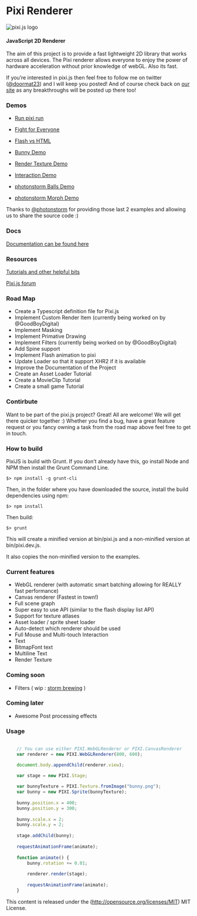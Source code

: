 Pixi Renderer
=============

![pixi.js logo](http://www.goodboydigital.com/pixijs/logo_small.png)

#### JavaScript 2D Renderer ####

The aim of this project is to provide a fast lightweight 2D library that works
across all devices. The Pixi renderer allows everyone to enjoy the power of
hardware acceleration without prior knowledge of webGL. Also its fast.

If you’re interested in pixi.js then feel free to follow me on twitter
([@doormat23](https://twitter.com/doormat23)) and I will keep you posted!  And
of course check back on [our site](<http://www.goodboydigital.com/blog/>) as
any breakthroughs will be posted up there too!

### Demos ###

- [Run pixi run](<http://www.goodboydigital.com/runpixierun/>)

- [Fight for Everyone](<http://www.theleisuresociety.co.uk/fightforeveryone>)

- [Flash vs HTML](<http://flashvhtml.com>)

- [Bunny Demo](<http://www.goodboydigital.com/pixijs/bunnymark>)

- [Render Texture Demo](<http://www.goodboydigital.com/pixijs/examples/11/>)

- [Interaction Demo](<http://www.goodboydigital.com/pixijs/examples/6/>)

- [photonstorm Balls Demo](<http://gametest.mobi/pixi/balls/>)

- [photonstorm Morph Demo](<http://gametest.mobi/pixi/morph/>)

Thanks to [@photonstorm](https://twitter.com/photonstorm) for providing those
last 2 examples and allowing us to share the source code :)

### Docs ###

[Documentation can be found here](<http://www.goodboydigital.com/pixijs/docs/>)

### Resources ###

[Tutorials and other helpful bits](<https://github.com/GoodBoyDigital/pixi.js/wiki/Resources>)

[Pixi.js forum](<http://www.html5gamedevs.com/forum/15-pixijs/>)


### Road Map ###

* Create a Typescript definition file for Pixi.js
* Implement Custom Render Item (currently being worked on by @GoodBoyDigital)
* Implement Masking
* Implement Primative Drawing
* Implement Filters (currently being worked on by @GoodBoyDigital)
* Add Spine support 
* Implement Flash animation to pixi
* Update Loader so that it support XHR2 if it is available
* Improve the Documentation of the Project
* Create an Asset Loader Tutorial
* Create a MovieClip Tutorial
* Create a small game Tutorial

### Contirbute ###

Want to be part of the pixi.js project? Great! All are welcome! We will get there quicker together :)
Whether you find a bug, have a great feature request or you fancy owning a task from the road map above feel free to get in touch.

### How to build ###

PixiJS is build with Grunt. If you don't already have this, go install Node and NPM then install the Grunt Command Line.

```
$> npm install -g grunt-cli
```

Then, in the folder where you have downloaded the source, install the build dependencies using npm:

```
$> npm install
```

Then build:

```
$> grunt
```

This will create a minified version at bin/pixi.js and a non-minified version at bin/pixi.dev.js.

It also copies the non-minified version to the examples. 

### Current features ###

- WebGL renderer (with automatic smart batching allowing for REALLY fast performance) 
- Canvas renderer (Fastest in town!)
- Full scene graph 
- Super easy to use API (similar to the flash display list API) 
- Support for texture atlases 
- Asset loader / sprite sheet loader 
- Auto-detect which renderer should be used
- Full Mouse and Multi-touch Interaction
- Text
- BitmapFont text
- Multiline Text
- Render Texture

### Coming soon ###

- Filters ( wip : [storm brewing](<http://www.goodboydigital.com/pixijs/storm/>) )


### Coming later ###

- Awesome Post processing effects

### Usage ###

```javascript
	
	// You can use either PIXI.WebGLRenderer or PIXI.CanvasRenderer
	var renderer = new PIXI.WebGLRenderer(800, 600); 

	document.body.appendChild(renderer.view);
	
	var stage = new PIXI.Stage;

	var bunnyTexture = PIXI.Texture.fromImage("bunny.png");
	var bunny = new PIXI.Sprite(bunnyTexture);
	
	bunny.position.x = 400;
	bunny.position.y = 300;
	
	bunny.scale.x = 2;
	bunny.scale.y = 2;
	
	stage.addChild(bunny);
	
	requestAnimationFrame(animate);
	
	function animate() {
		bunny.rotation += 0.01;
		
		renderer.render(stage);
		
		requestAnimationFrame(animate);
	}
```

This content is released under the (http://opensource.org/licenses/MIT) MIT License.
